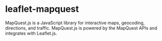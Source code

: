 # leaflet-mapquest
MapQuest.js is a JavaScript library for interactive maps, geocoding, directions, and traffic. MapQuest.js is powered by the MapQuest APIs and integrates with Leaflet.js.
